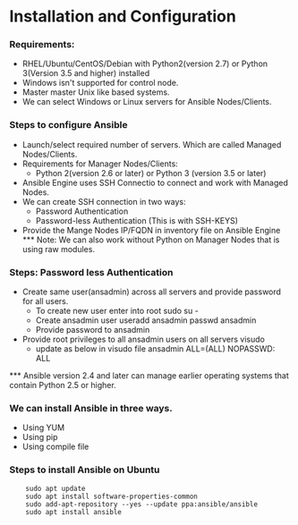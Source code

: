 # Installation and Configuration

### Requirements:
- RHEL/Ubuntu/CentOS/Debian with Python2(version 2.7) or Python 3(Version 3.5 and higher) installed
- Windows isn't supported for control node.
- Master master Unix like based systems.
- We can select Windows or Linux servers for Ansible Nodes/Clients.

### Steps to configure Ansible
 - Launch/select required number of servers. Which are called Managed Nodes/Clients.
 - Requirements for Manager Nodes/Clients:
    - Python 2(version 2.6 or later) or Python 3 (version 3.5 or later)
 - Ansible Engine uses SSH Connectio to connect and work with Managed Nodes.
 - We can create SSH connection in two ways:
    * Password Authentication
    * Password-less Authentication (This is with SSH-KEYS)
 - Provide the Mange Nodes IP/FQDN in inventory file on Ansible Engine
*** Note: We can also work without Python on Manager Nodes that is using raw modules.

### Steps: Password less Authentication
 - Create same user(ansadmin) across all servers and provide password for all users.
    - To create new user enter into root
       sudo su -
    - Create ansadmin user
       useradd ansadmin
       passwd ansadmin
    - Provide password to ansadmin
 - Provide root privileges to all ansadmin users on all servers
    visudo
    - update as below in visudo file
        ansadmin        ALL=(ALL)       NOPASSWD:  ALL


*** Ansible version 2.4 and later can manage earlier operating systems that contain Python 2.5 or higher.




### We can install Ansible in three ways.
 - Using YUM
 - Using pip
 - Using compile file

### Steps to install Ansible on Ubuntu
```
    sudo apt update
    sudo apt install software-properties-common
    sudo add-apt-repository --yes --update ppa:ansible/ansible
    sudo apt install ansible
```